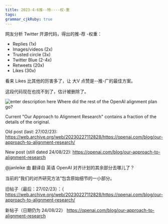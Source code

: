 ```yaml
---
title: 2023-4-6推--特----权-重
tags: 
grammar_cjkRuby: true
---
```



网友分析 Twitter 开源代码，得出的推-荐 -权重：

* Replies (1x) 
* Images/videos (2x) 
* Trusted circle (3x) 
* Twitter Blue (2-4x) 
* Retweets (20x) 
* Likes (30x)

看来 Likes 比其他的厉害多了，让 大V 点赞是--推-广的最佳方案。

这段代码现在也找不到了，估计被删除了。

![enter description here](https://i.imgur.com/O1asU68.png)                                Where did the rest of the OpenAI alignment plan go?

Current "Our Approach to Alignment Research" contains a fraction of the details of the original.

Old post  (last: 27/02/23): https://web.archive.org/web/20230227112828/https://openai.com/blog/our-approach-to-alignment-research/

New post  (still dated  24/08/22): https://openai.com/blog/our-approach-to-alignment-research

@janleike
由
翻译自 英语
OpenAI 对齐计划的其余部分去哪儿了？

当前的“我们的对齐研究方法”包含原始细节的一小部分。

旧帖子（最后：27/02/23）：（ https://web.archive.org/web/20230227112828/https://openai.com/blog/our-approach-to-alignment-research/

新帖子（日期仍为 24/08/22） https://openai.com/blog/our-approach-to-alignment-research